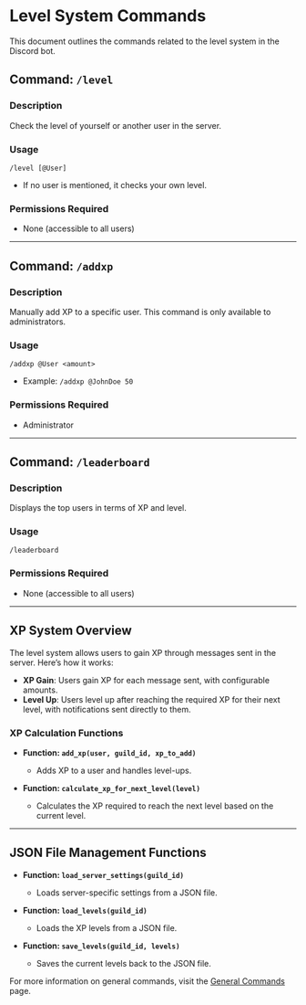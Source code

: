 <link rel="stylesheet" type="text/css" href="styles.css">


# Level System Commands

This document outlines the commands related to the level system in the Discord bot.

## Command: `/level`
### Description
Check the level of yourself or another user in the server.

### Usage
```plaintext
/level [@User]
```
- If no user is mentioned, it checks your own level.

### Permissions Required
- None (accessible to all users)

---

## Command: `/addxp`
### Description
Manually add XP to a specific user. This command is only available to administrators.

### Usage
```plaintext
/addxp @User <amount>
```
- Example: `/addxp @JohnDoe 50`

### Permissions Required
- Administrator

---

## Command: `/leaderboard`
### Description
Displays the top users in terms of XP and level.

### Usage
```plaintext
/leaderboard
```

### Permissions Required
- None (accessible to all users)

---

## XP System Overview
The level system allows users to gain XP through messages sent in the server. Here’s how it works:

- **XP Gain**: Users gain XP for each message sent, with configurable amounts.
- **Level Up**: Users level up after reaching the required XP for their next level, with notifications sent directly to them.

### XP Calculation Functions

- **Function: `add_xp(user, guild_id, xp_to_add)`**
  - Adds XP to a user and handles level-ups.
  
- **Function: `calculate_xp_for_next_level(level)`**
  - Calculates the XP required to reach the next level based on the current level.

---

## JSON File Management Functions

- **Function: `load_server_settings(guild_id)`**
  - Loads server-specific settings from a JSON file.

- **Function: `load_levels(guild_id)`**
  - Loads the XP levels from a JSON file.

- **Function: `save_levels(guild_id, levels)`**
  - Saves the current levels back to the JSON file.

For more information on general commands, visit the [General Commands](general_commands.md) page.
